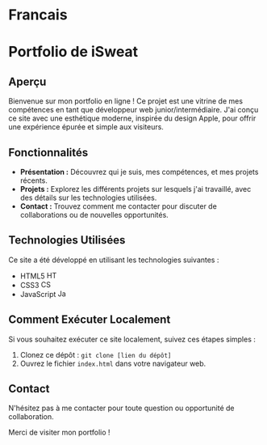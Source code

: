 # Francais

# Portfolio de iSweat

## Aperçu

Bienvenue sur mon portfolio en ligne ! Ce projet est une vitrine de mes compétences en tant que développeur web junior/intermédiaire. J'ai conçu ce site avec une esthétique moderne, inspirée du design Apple, pour offrir une expérience épurée et simple aux visiteurs.

## Fonctionnalités

- **Présentation :** Découvrez qui je suis, mes compétences, et mes projets récents.
- **Projets :** Explorez les différents projets sur lesquels j'ai travaillé, avec des détails sur les technologies utilisées.
- **Contact :** Trouvez comment me contacter pour discuter de collaborations ou de nouvelles opportunités.

## Technologies Utilisées

Ce site a été développé en utilisant les technologies suivantes :

- HTML5 <img src="https://cdn.jsdelivr.net/gh/devicons/devicon/icons/html5/html5-original-wordmark.svg" height="15" width="20" alt="HTML5" />
- CSS3 <img src="https://cdn.jsdelivr.net/gh/devicons/devicon/icons/css3/css3-original-wordmark.svg" height="15" width="20" alt="CSS3" />
- JavaScript <img src="https://cdn.jsdelivr.net/gh/devicons/devicon/icons/javascript/javascript-original.svg" height="15" width="20" alt="JavaScript" />

## Comment Exécuter Localement

Si vous souhaitez exécuter ce site localement, suivez ces étapes simples :

1. Clonez ce dépôt : `git clone [lien du dépôt]`
2. Ouvrez le fichier `index.html` dans votre navigateur web.

## Contact

N'hésitez pas à me contacter pour toute question ou opportunité de collaboration.

Merci de visiter mon portfolio !
